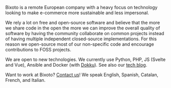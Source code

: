 Bixoto is a remote European company with a heavy focus on technology looking to make e-commerce more sustainable and
less impersonal.

We rely a lot on free and open-source software and believe that the more we share code in the open the more we can
improve the overall quality of software by having the community collaborate on common projects instead of having
multiple independent closed-source implementations. For this reason we open-source most of our non-specific code and
encourage contributions to FOSS projects.

We are open to new technologies. We currently use Python, PHP, JS (Svelte and Vue), Ansible and Docker (with [Dokku][]).
See also our [tech blog](https://tech-blog.bixoto.com/).

Want to work at Bixoto? [Contact us][jobs]! We speak English, Spanish, Catalan, French, and Italian.

[Dokku]: https://dokku.com/
[jobs]: https://bixoto.com/es/trabaja-con-nosotros/
